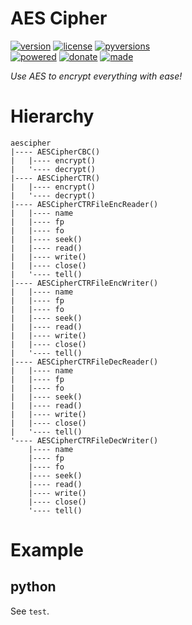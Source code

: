 # AES Cipher

<badges>[![version](https://img.shields.io/pypi/v/aescipher.svg)](https://pypi.org/project/aescipher/)
[![license](https://img.shields.io/pypi/l/aescipher.svg)](https://pypi.org/project/aescipher/)
[![pyversions](https://img.shields.io/pypi/pyversions/aescipher.svg)](https://pypi.org/project/aescipher/)  
[![powered](https://img.shields.io/badge/Say-Thanks-ddddff.svg)](https://saythanks.io/to/foxe6)
[![donate](https://img.shields.io/badge/Donate-Paypal-0070ba.svg)](https://paypal.me/foxe6)
[![made](https://img.shields.io/badge/Made%20with-PyCharm-red.svg)](https://paypal.me/foxe6)
</badges>

<i>Use AES to encrypt everything with ease!</i>

# Hierarchy

```
aescipher
|---- AESCipherCBC()
|   |---- encrypt()
|   '---- decrypt()
|---- AESCipherCTR()
|   |---- encrypt()
|   '---- decrypt()
|---- AESCipherCTRFileEncReader()
|   |---- name
|   |---- fp
|   |---- fo
|   |---- seek()
|   |---- read()
|   |---- write()
|   |---- close()
|   '---- tell()
|---- AESCipherCTRFileEncWriter()
|   |---- name
|   |---- fp
|   |---- fo
|   |---- seek()
|   |---- read()
|   |---- write()
|   |---- close()
|   '---- tell()
|---- AESCipherCTRFileDecReader()
|   |---- name
|   |---- fp
|   |---- fo
|   |---- seek()
|   |---- read()
|   |---- write()
|   |---- close()
|   '---- tell()
'---- AESCipherCTRFileDecWriter()
    |---- name
    |---- fp
    |---- fo
    |---- seek()
    |---- read()
    |---- write()
    |---- close()
    '---- tell()
```

# Example

## python
See `test`.
